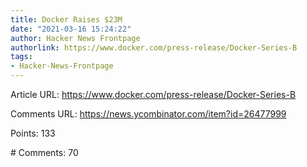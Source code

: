 ```yaml
---
title: Docker Raises $23M
date: "2021-03-16 15:24:22"
author: Hacker News Frontpage
authorlink: https://www.docker.com/press-release/Docker-Series-B
tags:
- Hacker-News-Frontpage
---
```


<p>Article URL: <a href="https://www.docker.com/press-release/Docker-Series-B">https://www.docker.com/press-release/Docker-Series-B</a></p>
<p>Comments URL: <a href="https://news.ycombinator.com/item?id=26477999">https://news.ycombinator.com/item?id=26477999</a></p>
<p>Points: 133</p>
<p># Comments: 70</p>
